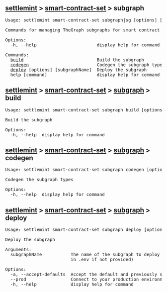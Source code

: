 ## [settlemint](../../settlemint.md) > [smart-contract-set](../smart-contract-set.md) > subgraph

<pre>Usage: settlemint smart-contract-set subgraph|sg [options] [command]

Commands for managing TheGraph subgraphs for smart contract indexing

Options:
  -h, --help                       display help for command

Commands:
  <a href="./subgraph/build.md">build</a>                            Build the subgraph
  <a href="./subgraph/codegen.md">codegen</a>                          Codegen the subgraph types
  <a href="./subgraph/deploy.md">deploy</a> [options] [subgraphName]  Deploy the subgraph
  help [command]                   display help for command
</pre>

## [settlemint](../../../settlemint.md) > [smart-contract-set](../../smart-contract-set.md) > [subgraph](../subgraph.md) > build

<pre>Usage: settlemint smart-contract-set subgraph build [options]

Build the subgraph

Options:
  -h, --help  display help for command
</pre>

## [settlemint](../../../settlemint.md) > [smart-contract-set](../../smart-contract-set.md) > [subgraph](../subgraph.md) > codegen

<pre>Usage: settlemint smart-contract-set subgraph codegen [options]

Codegen the subgraph types

Options:
  -h, --help  display help for command
</pre>

## [settlemint](../../../settlemint.md) > [smart-contract-set](../../smart-contract-set.md) > [subgraph](../subgraph.md) > deploy

<pre>Usage: settlemint smart-contract-set subgraph deploy [options] [subgraphName]

Deploy the subgraph

Arguments:
  subgraphName           The name of the subgraph to deploy (defaults to value
                         in .env if not provided)

Options:
  -a, --accept-defaults  Accept the default and previously set values
  --prod                 Connect to your production environment
  -h, --help             display help for command
</pre>

